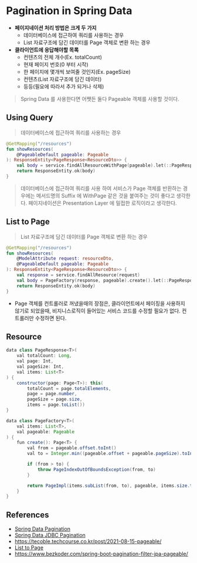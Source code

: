 # Pagination in Spring Data

- __페이지네이션 처리 방법은 크게 두 가지__
  - 데이터베이스에 접근하여 쿼리를 사용하는 경우
  - List 자료구조에 담긴 데이터를 Page 객체로 변환 하는 경우
- __클라이언트에 응답해야할 목록__
  - 컨텐츠의 전체 개수(Ex. totalCount)
  - 현재 페이지 번호(0 부터 시작)
  - 한 페이지에 몇개씩 보여줄 것인지(Ex. pageSize)
  - 컨텐츠(List 자료구조에 담긴 데이터)
  - 등등(필요에 따라서 추가 되거나 삭제)

> Spring Data 를 사용한다면 어쨋든 둘다 Pageable 객체를 사용할 것이다.

## Using Query

> 데이터베이스에 접근하여 쿼리를 사용하는 경우

```kotlin
@GetMapping("/resources")
fun showResources(
    @PageableDefault pageable: Pageable
): ResponseEntity<PageResponse<ResourceDto>> {
    val body = service.findAllResourceWithPage(pageable).let(::PageResponse)
    return ResponseEntity.ok(body)
}
```

> 데이터베이스에 접근하여 쿼리를 사용 하여 서비스가 Page 객체를 반환하는 경우에는 메서드명의 Suffix 에 WithPage 같은 것을 붙여주는 것이 좋다고 생각한다. 페이지네이션은 Presentation Layer 에 밀접한 로직이라고 생각한다. 

## List to Page 

> List 자료구조에 담긴 데이터를 Page 객체로 변환 하는 경우

```kotlin
@GetMapping("/resources")
fun showResources(
    @ModelAttribute request: resourceDto,
    @PageableDefault pageable: Pageable
): ResponseEntity<PageResponse<ResourceDto>> {
    val response = service.findAllResource(request)
    val body = PageFactory(response, pageable).create().let(::PageResponse)
    return ResponseEntity.ok(body)
}
```        

- Page 객체를 컨트롤러로 꺼냈을때의 장점은, 클라이언트에서 페이징을 사용하지 않기로 되었을때, 비지니스로직이 들어있는 서비스 코드를 수정할 필요가 없다. 컨트롤러만 수정하면 된다.

## Resource

```java
data class PageResponse<T>(
    val totalCount: Long,
    val page: Int,
    val pageSize: Int,
    val items: List<T>
) {
    constructor(page: Page<T>): this(
        totalCount = page.totalElements,
        page = page.number,
        pageSize = page.size,
        items = page.toList())
}
```

```java
data class PageFactory<T>(
    val items: List<T>,
    val pageable: Pageable
) {
    fun create(): Page<T> {
        val from = pageable.offset.toInt()
        val to = Integer.min((pageable.offset + pageable.pageSize).toInt(), items.size)

        if (from > to) {
            throw PageIndexOutOfBoundsException(from, to)
        }

        return PageImpl(items.subList(from, to), pageable, items.size.toLong())
    }
}
```

## References

- [Spring Data Pagination](https://wonit.tistory.com/483)
- [Spring Data JDBC Pagination](https://javabydeveloper.com/spring-data-jdbc-pagination-and-sorting-example/)
- https://tecoble.techcourse.co.kr/post/2021-08-15-pageable/
- [List to Page](https://stackoverflow.com/questions/37749559/conversion-of-list-to-page-in-spring)
- https://www.bezkoder.com/spring-boot-pagination-filter-jpa-pageable/

